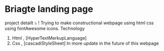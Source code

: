 # Briagte landing page
project detailt ⤵
! Trying to make constructional webpage using html css using fontAwesome icons. 
Technology
1. Html , [HyperTextMerkupLanguage]
2. Css  , [cascadiStyleSheet]
In more update in the future of this webpage
